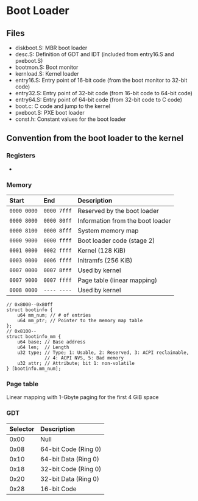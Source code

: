 # Boot Loader

## Files
* diskboot.S: MBR boot loader
* desc.S: Definition of GDT and IDT (included from entry16.S and pxeboot.S)
* bootmon.S: Boot monitor
* kernload.S: Kernel loader
* entry16.S: Entry point of 16-bit code (from the boot monitor to 32-bit code)
* entry32.S: Entry point of 32-bit code (from 16-bit code to 64-bit code)
* entry64.S: Entry point of 64-bit code (from 32-bit code to C code)
* boot.c: C code and jump to the kernel
* pxeboot.S: PXE boot loader
* const.h: Constant values for the boot loader

## Convention from the boot loader to the kernel

### Registers
*

### Memory

| Start       | End         | Description                      |
| :---------- | :---------- | :------------------------------- |
| `0000 0000` | `0000 7fff` | Reserved by the boot loader      |
| `0000 8000` | `0000 80ff` | Information from the boot loader |
| `0000 8100` | `0000 8fff` | System memory map                |
| `0000 9000` | `0000 ffff` | Boot loader code (stage 2)       |
| `0001 0000` | `0002 ffff` | Kernel (128 KiB)                 |
| `0003 0000` | `0006 ffff` | Initramfs (256 KiB)              |
| `0007 0000` | `0007 8fff` | Used by kernel                   |
| `0007 9000` | `0007 ffff` | Page table (linear mapping)      |
| `0008 0000` | `---- ----` | Used by kernel                   |



    // 0x8000--0x80ff
    struct bootinfo {
        u64 mm_num; // # of entries
        u64 mm_ptr; // Pointer to the memory map table
    };
    // 0x8100--
    struct bootinfo_mm {
        u64 base; // Base address
        u64 len;  // Length
        u32 type; // Type; 1: Usable, 2: Reserved, 3: ACPI reclaimable,
                  // 4: ACPI NVS, 5: Bad memory
        u32 attr; // Attribute; bit 1: non-volatile
    } [bootinfo.mm_num];

### Page table
Linear mapping with 1-Gbyte paging for the first 4 GiB space

### GDT

| Selector | Description          |
| :------- | :------------------- |
| 0x00     | Null                 |
| 0x08     | 64-bit Code (Ring 0) |
| 0x10     | 64-bit Data (Ring 0) |
| 0x18     | 32-bit Code (Ring 0) |
| 0x20     | 32-bit Data (Ring 0) |
| 0x28     | 16-bit Code          |
